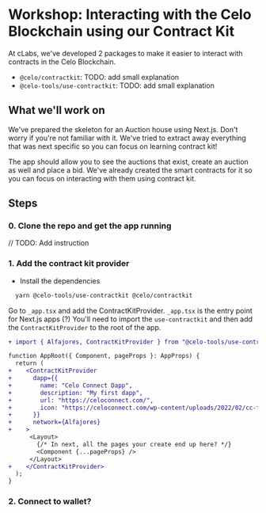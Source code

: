 # Workshop: Interacting with the Celo Blockchain using our Contract Kit

At cLabs, we've developed 2 packages to make it easier to interact with contracts in the Celo Blockchain.

- `@celo/contractkit`: TODO: add small explanation
- `@celo-tools/use-contractkit`: TODO: add small explanation

## What we'll work on

We've prepared the skeleton for an Auction house using Next.js. Don't worry if you're not familiar with it. We've tried to extract away everything that was next specific so you can focus on learning contract kit!

The app should allow you to see the auctions that exist, create an auction as well and place a bid. We've already created the smart contracts for it so you can focus on interacting with them using contract kit.

## Steps

### 0. Clone the repo and get the app running

// TODO: Add instruction

### 1. Add the contract kit provider

- Install the dependencies

```sh
  yarn @celo-tools/use-contractkit @celo/contractkit
```

Go to `_app.tsx` and add the ContractKitProvider.
`_app.tsx` is the entry point for Next.js apps (?)
You'll need to import the `use-contractkit` and then add the `ContractKitProvider` to the root of the app.

```diff
+ import { Alfajores, ContractKitProvider } from "@celo-tools/use-contractkit";

function AppRoot({ Component, pageProps }: AppProps) {
  return (
+    <ContractKitProvider
+      dapp={{
+        name: "Celo Connect Dapp",
+        description: "My first dapp",
+        url: "https://celoconnect.com/",
+        icon: "https://celoconnect.com/wp-content/uploads/2022/02/cc-full-final.svg",
+      }}
+      network={Alfajores}
+    >
      <Layout>
        {/* In next, all the pages your create end up here? */}
        <Component {...pageProps} />
      </Layout>
+    </ContractKitProvider>
  );
}
```

### 2. Connect to wallet?
